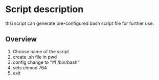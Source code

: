 # Script description

thsi script can generate pre-configured bash script file for further use.

## Overview

1. Choose name of the script
2. create .sh file in pwd
3. config change to "#! /bin/bash"
4. sets chmod 764
5. exit 